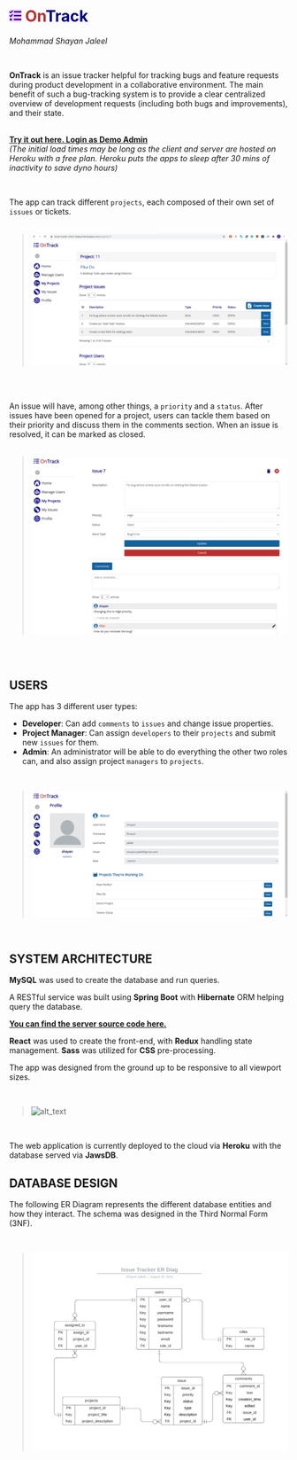 <h1 style="font-weight: bold"><span style="color:navy;"><img src="readme-res/tasks-solid.svg" style="height: 22px; filter: invert(8%) sepia(61%) saturate(5019%) hue-rotate(234deg) brightness(112%) contrast(123%);">
    <span style="color: #ba2f2f">On</span>Track
</span>
</h1>

*Mohammad Shayan Jaleel*
<br/>

<br/>

**OnTrack** is an issue tracker helpful for tracking bugs and feature requests during product development in a collaborative environment. The main benefit of such a bug-tracking system is to provide a clear centralized overview of development requests (including both bugs and improvements), and their state.
<br/><br/>

**[Try it out here. Login as Demo Admin](https://issue-tracker-client-shayan.herokuapp.com/)**<br/> 
*(The initial load times may be long as the client and server are hosted on Heroku with a free plan. Heroku puts the apps to sleep after 30 mins of inactivity to save dyno hours)*

<br/>

The app can track different `projects`, each composed of their own set of `issues` or tickets.
<br/><br/>

> ![alt_text](readme-res/project-screen.png "Project page for project 'Pika Do'")
<br/>

<br/>

An issue will have, among other things, a `priority` and a `status`. After issues have been opened for a project, users can tackle them based on their priority and discuss them in the comments section. When an issue is resolved, it can be marked as closed.
<br/><br/>

> ![alt_text](readme-res/issue-screen.png "Editing an issue")
<br/>

<br/>

## **USERS**

The app has 3 different user types:

* **Developer**: Can add `comments` to `issues` and change issue properties.
* **Project Manager**: Can assign `developers` to their `projects` and submit new `issues` for them.
* **Admin**: An administrator will be able to do everything the other two roles can, and also assign project `managers` to `projects`.

<br/>

> ![alt_text](readme-res/user-profile-screen.png "Profile page for user 'Shayan'")

<br/>

## **SYSTEM ARCHITECTURE**

**MySQL** was used to create the database and run queries. 

A RESTful service was built using **Spring Boot** with **Hibernate** ORM helping query the database.

**[You can find the server source code here.](https://github.com/shayan-jaleel/issue-tracker-java-server)**

**React** was used to create the front-end, with **Redux** handling state management. **Sass** was utilized for **CSS** pre-processing.

The app was designed from the ground up to be responsive to all viewport sizes.

<br/>

> ![alt_text](readme-res/responsive-example.gif "An example of the viewport responsive design")

<br/>

The web application is currently deployed to the cloud via **Heroku** with the database served via **JawsDB**.

## **DATABASE DESIGN**

The following ER Diagram represents the different database entities and how they interact. The schema was designed in the Third Normal Form (3NF).

<br/>

> ![alt_text](readme-res/er-diag.png "Database schema")

<br/>

